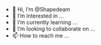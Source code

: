 - 👋 Hi, I’m @Shapedeam
- 👀 I’m interested in ...
- 🌱 I’m currently learning ...
- 💞️ I’m looking to collaborate on ...
- 📫 How to reach me ...

<!---
Shapedeam/Shapedeam is a ✨ special ✨ repository because its `README.md` (this file) appears on your GitHub profile.
You can click the Preview link to take a look at your changes.
--->
